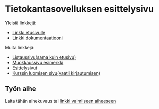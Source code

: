 # Tietokantasovelluksen esittelysivu

Yleisiä linkkejä:

* [Linkki etusivulle](http://palchyk.users.cs.helsinki.fi/tsoha/)
* [Linkki dokumentaatiooni](https://github.com/palchyk/Tsoha-Bootstrap/blob/master/doc/dokumentaatio.pdf)


Muita linkkejä:

* [Listaussivu(sama kuin etusivu)](http://palchyk.users.cs.helsinki.fi/tsoha/)
* [Muokkaussivu esimerkki](http://palchyk.users.cs.helsinki.fi/tsoha/course/8/edit)
* [Esittelysivut](http://palchyk.users.cs.helsinki.fi/tsoha/course/8)
* [Kurssin luomisen sivu(vaatii kirjautumisen)](http://palchyk.users.cs.helsinki.fi/tsoha/course/new)

## Työn aihe

Laita tähän aihekuvaus tai [linkki valmiiseen aiheeseen](http://advancedkittenry.github.io/suunnittelu_ja_tyoymparisto/aiheet/Kurssitarjonta_ja_kurssipaikan_varaus.html) 
